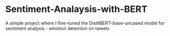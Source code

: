 # Sentiment-Analaysis-with-BERT
A simple project where I fine-tuned the DistilBERT-base-uncased model for sentiment analysis - emotion detection on tweets
